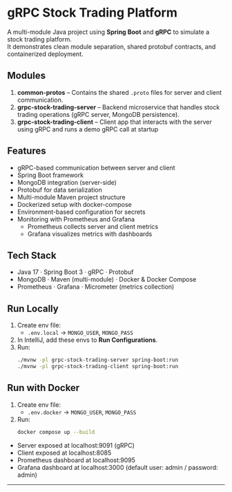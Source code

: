 # gRPC Stock Trading Platform

A multi-module Java project using **Spring Boot** and **gRPC** to simulate a stock trading platform.  
It demonstrates clean module separation, shared protobuf contracts, and containerized deployment.

## Modules

1. **common-protos** – Contains the shared `.proto` files for server and client communication.
2. **grpc-stock-trading-server** – Backend microservice that handles stock trading operations (gRPC server, MongoDB persistence).
3. **grpc-stock-trading-client** – Client app that interacts with the server using gRPC and runs a demo gRPC call at startup

## Features

- gRPC-based communication between server and client
- Spring Boot framework
- MongoDB integration (server-side)
- Protobuf for data serialization
- Multi-module Maven project structure
- Dockerized setup with docker-compose
- Environment-based configuration for secrets
- Monitoring with Prometheus and Grafana
    - Prometheus collects server and client metrics
    - Grafana visualizes metrics with dashboards

## Tech Stack
- Java 17 · Spring Boot 3 · gRPC · Protobuf
- MongoDB · Maven (multi-module) · Docker & Docker Compose
- Prometheus · Grafana · Micrometer (metrics collection)

## Run Locally
1. Create env file:
    - `.env.local` → `MONGO_USER`, `MONGO_PASS`
2. In IntelliJ, add these envs to **Run Configurations**.
3. Run:
   ```bash
   ./mvnw -pl grpc-stock-trading-server spring-boot:run
   ./mvnw -pl grpc-stock-trading-client spring-boot:run
    ```
## Run with Docker
1. Create env file:
    - `.env.docker` → `MONGO_USER`, `MONGO_PASS`
2. Run:
   ```bash
   docker compose up --build
    ```

- Server exposed at localhost:9091 (gRPC)
- Client exposed at localhost:8085
- Prometheus dashboard at localhost:9095
- Grafana dashboard at localhost:3000 (default user: admin / password: admin)

---